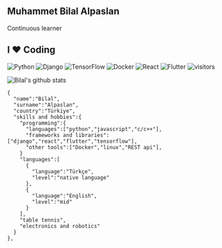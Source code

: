 ##  Muhammet Bilal Alpaslan     <br>

Continuous learner
## I ❤️ Coding


![Python](https://img.shields.io/badge/-Python-056676?style=flat&logo=Python&labelColor=000)
![Django](https://img.shields.io/badge/-Django-056676?style=flat&logo=django&labelColor=000)
![TensorFlow](https://img.shields.io/badge/-TensorFlow-056676?style=flat&logo=TensorFlow&labelColor=000)
![Docker](https://img.shields.io/badge/-Docker-056676?style=flat&logo=Docker&labelColor=000)
![React](https://img.shields.io/badge/-React-056676?style=flat&logo=react&logoColor=fff)
![Flutter](https://img.shields.io/badge/-Flutter-056676?style=flat&logo=flutter&labelColor=000)
![visitors](https://visitor-badge.laobi.icu/badge?page_id=BilalAlpaslan)


![Bilal's github stats](https://github-readme-stats.vercel.app/api?username=BilalAlpaslan&show_icons=true)




    {
      "name":"Bilal",
      "surname":"Alpaslan",
      "country":"Türkiye",
      "skills and hobbies":{
        "programming":{
          "languages":["python","javascript","c/c++"],
          "frameworks and libraries":["django","react","flutter","tensorflow"],
          "other tools":["Docker","linux","REST api"],
        }
        "languages":[
          {
            "language":"Türkçe",
            "level":"native language"
          },
          {
            "language":"English",
            "level":"mid"
          }
        ],
        "table tennis",
        "electronics and robotics"
      }  
    },
 
